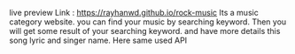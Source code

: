 live preview Link :  https://rayhanwd.github.io/rock-music
Its a music category website. you can find your music by searching keyword. Then you will get some result of your searching keyword. and have more details this song lyric and singer name. Here same used API
